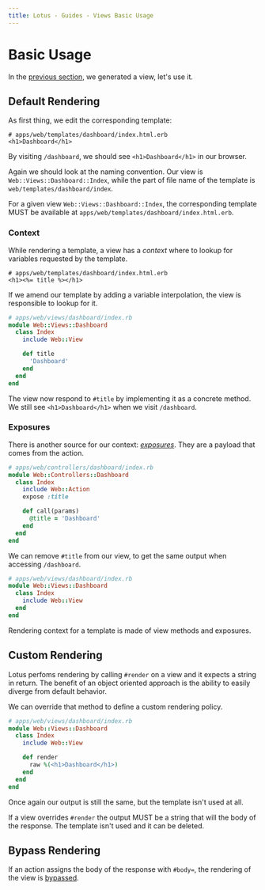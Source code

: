 ```yaml
---
title: Lotus - Guides - Views Basic Usage
---
```


# Basic Usage

In the [previous section](/guides/views/overview), we generated a view, let's use it.

## Default Rendering

As first thing, we edit the corresponding template:

```erb
# apps/web/templates/dashboard/index.html.erb
<h1>Dashboard</h1>
```

By visiting `/dashboard`, we should see `<h1>Dashboard</h1>` in our browser.

Again we should look at the naming convention.
Our view is `Web::Views::Dashboard::Index`, while the part of file name of the template is `web/templates/dashboard/index`.

<p class="convention">
  For a given view <code>Web::Views::Dashboard::Index</code>, the corresponding template MUST be available at <code>apps/web/templates/dashboard/index.html.erb</code>.
</p>

### Context

While rendering a template, a view has a _context_ where to lookup for variables requested by the template.

```erb
# apps/web/templates/dashboard/index.html.erb
<h1><%= title %></h1>
```

If we amend our template by adding a variable interpolation, the view is responsible to lookup for it.

```ruby
# apps/web/views/dashboard/index.rb
module Web::Views::Dashboard
  class Index
    include Web::View

    def title
      'Dashboard'
    end
  end
end
```

The view now respond to `#title` by implementing it as a concrete method.
We still see `<h1>Dashboard</h1>` when we visit `/dashboard`.

### Exposures

There is another source for our context: [_exposures_](/guides/actions/exposures).
They are a payload that comes from the action.

```ruby
# apps/web/controllers/dashboard/index.rb
module Web::Controllers::Dashboard
  class Index
    include Web::Action
    expose :title

    def call(params)
      @title = 'Dashboard'
    end
  end
end
```

We can remove `#title` from our view, to get the same output when accessing `/dashboard`.

```ruby
# apps/web/views/dashboard/index.rb
module Web::Views::Dashboard
  class Index
    include Web::View
  end
end
```

<p class="notice">
Rendering context for a template is made of view methods and exposures.
</p>

## Custom Rendering

Lotus perfoms rendering by calling `#render` on a view and it expects a string in return.
The benefit of an object oriented approach is the ability to easily diverge from default behavior.

We can override that method to define a custom rendering policy.

```ruby
# apps/web/views/dashboard/index.rb
module Web::Views::Dashboard
  class Index
    include Web::View

    def render
      raw %(<h1>Dashboard</h1>)
    end
  end
end
```

Once again our output is still the same, but the template isn't used at all.

<p class="convention">
If a view overrides <code>#render</code> the output MUST be a string that will the body of the response.
The template isn't used and it can be deleted.
</p>

## Bypass Rendering

If an action assigns the body of the response with `#body=`, the rendering of the view is [bypassed](/guides/actions/basic-usage).
